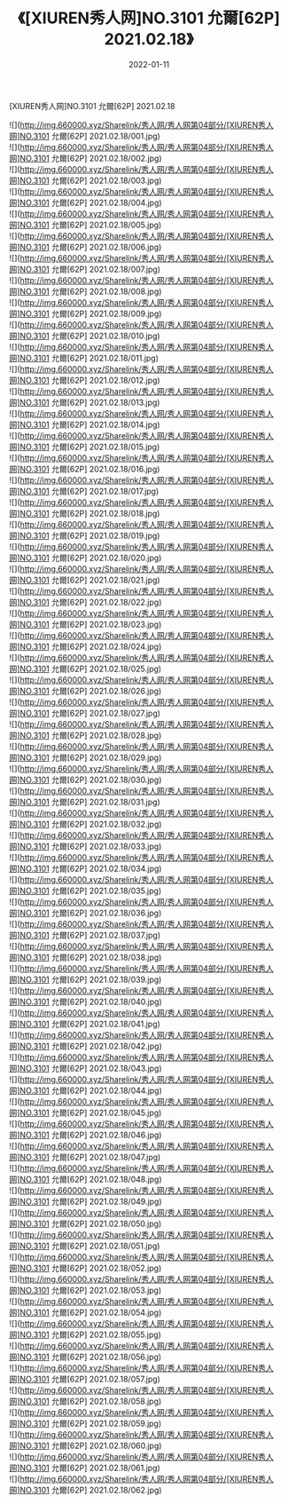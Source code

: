 ﻿---
layout: post
title:  《[XIUREN秀人网]NO.3101 允爾[62P] 2021.02.18》
date:   2022-01-11
img: http://img.660000.xyz/Sharelink/秀人网/秀人网第04部分/[XIUREN秀人网]NO.3101 允爾[62P] 2021.02.18/000.jpg
categories: [美女, 清纯, 唯美]
---

[XIUREN秀人网]NO.3101 允爾[62P] 2021.02.18

 ![](http://img.660000.xyz/Sharelink/秀人网/秀人网第04部分/[XIUREN秀人网]NO.3101 允爾[62P] 2021.02.18/001.jpg) <br>![](http://img.660000.xyz/Sharelink/秀人网/秀人网第04部分/[XIUREN秀人网]NO.3101 允爾[62P] 2021.02.18/002.jpg) <br>![](http://img.660000.xyz/Sharelink/秀人网/秀人网第04部分/[XIUREN秀人网]NO.3101 允爾[62P] 2021.02.18/003.jpg) <br>![](http://img.660000.xyz/Sharelink/秀人网/秀人网第04部分/[XIUREN秀人网]NO.3101 允爾[62P] 2021.02.18/004.jpg) <br>![](http://img.660000.xyz/Sharelink/秀人网/秀人网第04部分/[XIUREN秀人网]NO.3101 允爾[62P] 2021.02.18/005.jpg) <br>![](http://img.660000.xyz/Sharelink/秀人网/秀人网第04部分/[XIUREN秀人网]NO.3101 允爾[62P] 2021.02.18/006.jpg) <br>![](http://img.660000.xyz/Sharelink/秀人网/秀人网第04部分/[XIUREN秀人网]NO.3101 允爾[62P] 2021.02.18/007.jpg) <br>![](http://img.660000.xyz/Sharelink/秀人网/秀人网第04部分/[XIUREN秀人网]NO.3101 允爾[62P] 2021.02.18/008.jpg) <br>![](http://img.660000.xyz/Sharelink/秀人网/秀人网第04部分/[XIUREN秀人网]NO.3101 允爾[62P] 2021.02.18/009.jpg) <br>![](http://img.660000.xyz/Sharelink/秀人网/秀人网第04部分/[XIUREN秀人网]NO.3101 允爾[62P] 2021.02.18/010.jpg) <br>![](http://img.660000.xyz/Sharelink/秀人网/秀人网第04部分/[XIUREN秀人网]NO.3101 允爾[62P] 2021.02.18/011.jpg) <br>![](http://img.660000.xyz/Sharelink/秀人网/秀人网第04部分/[XIUREN秀人网]NO.3101 允爾[62P] 2021.02.18/012.jpg) <br>![](http://img.660000.xyz/Sharelink/秀人网/秀人网第04部分/[XIUREN秀人网]NO.3101 允爾[62P] 2021.02.18/013.jpg) <br>![](http://img.660000.xyz/Sharelink/秀人网/秀人网第04部分/[XIUREN秀人网]NO.3101 允爾[62P] 2021.02.18/014.jpg) <br>![](http://img.660000.xyz/Sharelink/秀人网/秀人网第04部分/[XIUREN秀人网]NO.3101 允爾[62P] 2021.02.18/015.jpg) <br>![](http://img.660000.xyz/Sharelink/秀人网/秀人网第04部分/[XIUREN秀人网]NO.3101 允爾[62P] 2021.02.18/016.jpg) <br>![](http://img.660000.xyz/Sharelink/秀人网/秀人网第04部分/[XIUREN秀人网]NO.3101 允爾[62P] 2021.02.18/017.jpg) <br>![](http://img.660000.xyz/Sharelink/秀人网/秀人网第04部分/[XIUREN秀人网]NO.3101 允爾[62P] 2021.02.18/018.jpg) <br>![](http://img.660000.xyz/Sharelink/秀人网/秀人网第04部分/[XIUREN秀人网]NO.3101 允爾[62P] 2021.02.18/019.jpg) <br>![](http://img.660000.xyz/Sharelink/秀人网/秀人网第04部分/[XIUREN秀人网]NO.3101 允爾[62P] 2021.02.18/020.jpg) <br>![](http://img.660000.xyz/Sharelink/秀人网/秀人网第04部分/[XIUREN秀人网]NO.3101 允爾[62P] 2021.02.18/021.jpg) <br>![](http://img.660000.xyz/Sharelink/秀人网/秀人网第04部分/[XIUREN秀人网]NO.3101 允爾[62P] 2021.02.18/022.jpg) <br>![](http://img.660000.xyz/Sharelink/秀人网/秀人网第04部分/[XIUREN秀人网]NO.3101 允爾[62P] 2021.02.18/023.jpg) <br>![](http://img.660000.xyz/Sharelink/秀人网/秀人网第04部分/[XIUREN秀人网]NO.3101 允爾[62P] 2021.02.18/024.jpg) <br>![](http://img.660000.xyz/Sharelink/秀人网/秀人网第04部分/[XIUREN秀人网]NO.3101 允爾[62P] 2021.02.18/025.jpg) <br>![](http://img.660000.xyz/Sharelink/秀人网/秀人网第04部分/[XIUREN秀人网]NO.3101 允爾[62P] 2021.02.18/026.jpg) <br>![](http://img.660000.xyz/Sharelink/秀人网/秀人网第04部分/[XIUREN秀人网]NO.3101 允爾[62P] 2021.02.18/027.jpg) <br>![](http://img.660000.xyz/Sharelink/秀人网/秀人网第04部分/[XIUREN秀人网]NO.3101 允爾[62P] 2021.02.18/028.jpg) <br>![](http://img.660000.xyz/Sharelink/秀人网/秀人网第04部分/[XIUREN秀人网]NO.3101 允爾[62P] 2021.02.18/029.jpg) <br>![](http://img.660000.xyz/Sharelink/秀人网/秀人网第04部分/[XIUREN秀人网]NO.3101 允爾[62P] 2021.02.18/030.jpg) <br>![](http://img.660000.xyz/Sharelink/秀人网/秀人网第04部分/[XIUREN秀人网]NO.3101 允爾[62P] 2021.02.18/031.jpg) <br>![](http://img.660000.xyz/Sharelink/秀人网/秀人网第04部分/[XIUREN秀人网]NO.3101 允爾[62P] 2021.02.18/032.jpg) <br>![](http://img.660000.xyz/Sharelink/秀人网/秀人网第04部分/[XIUREN秀人网]NO.3101 允爾[62P] 2021.02.18/033.jpg) <br>![](http://img.660000.xyz/Sharelink/秀人网/秀人网第04部分/[XIUREN秀人网]NO.3101 允爾[62P] 2021.02.18/034.jpg) <br>![](http://img.660000.xyz/Sharelink/秀人网/秀人网第04部分/[XIUREN秀人网]NO.3101 允爾[62P] 2021.02.18/035.jpg) <br>![](http://img.660000.xyz/Sharelink/秀人网/秀人网第04部分/[XIUREN秀人网]NO.3101 允爾[62P] 2021.02.18/036.jpg) <br>![](http://img.660000.xyz/Sharelink/秀人网/秀人网第04部分/[XIUREN秀人网]NO.3101 允爾[62P] 2021.02.18/037.jpg) <br>![](http://img.660000.xyz/Sharelink/秀人网/秀人网第04部分/[XIUREN秀人网]NO.3101 允爾[62P] 2021.02.18/038.jpg) <br>![](http://img.660000.xyz/Sharelink/秀人网/秀人网第04部分/[XIUREN秀人网]NO.3101 允爾[62P] 2021.02.18/039.jpg) <br>![](http://img.660000.xyz/Sharelink/秀人网/秀人网第04部分/[XIUREN秀人网]NO.3101 允爾[62P] 2021.02.18/040.jpg) <br>![](http://img.660000.xyz/Sharelink/秀人网/秀人网第04部分/[XIUREN秀人网]NO.3101 允爾[62P] 2021.02.18/041.jpg) <br>![](http://img.660000.xyz/Sharelink/秀人网/秀人网第04部分/[XIUREN秀人网]NO.3101 允爾[62P] 2021.02.18/042.jpg) <br>![](http://img.660000.xyz/Sharelink/秀人网/秀人网第04部分/[XIUREN秀人网]NO.3101 允爾[62P] 2021.02.18/043.jpg) <br>![](http://img.660000.xyz/Sharelink/秀人网/秀人网第04部分/[XIUREN秀人网]NO.3101 允爾[62P] 2021.02.18/044.jpg) <br>![](http://img.660000.xyz/Sharelink/秀人网/秀人网第04部分/[XIUREN秀人网]NO.3101 允爾[62P] 2021.02.18/045.jpg) <br>![](http://img.660000.xyz/Sharelink/秀人网/秀人网第04部分/[XIUREN秀人网]NO.3101 允爾[62P] 2021.02.18/046.jpg) <br>![](http://img.660000.xyz/Sharelink/秀人网/秀人网第04部分/[XIUREN秀人网]NO.3101 允爾[62P] 2021.02.18/047.jpg) <br>![](http://img.660000.xyz/Sharelink/秀人网/秀人网第04部分/[XIUREN秀人网]NO.3101 允爾[62P] 2021.02.18/048.jpg) <br>![](http://img.660000.xyz/Sharelink/秀人网/秀人网第04部分/[XIUREN秀人网]NO.3101 允爾[62P] 2021.02.18/049.jpg) <br>![](http://img.660000.xyz/Sharelink/秀人网/秀人网第04部分/[XIUREN秀人网]NO.3101 允爾[62P] 2021.02.18/050.jpg) <br>![](http://img.660000.xyz/Sharelink/秀人网/秀人网第04部分/[XIUREN秀人网]NO.3101 允爾[62P] 2021.02.18/051.jpg) <br>![](http://img.660000.xyz/Sharelink/秀人网/秀人网第04部分/[XIUREN秀人网]NO.3101 允爾[62P] 2021.02.18/052.jpg) <br>![](http://img.660000.xyz/Sharelink/秀人网/秀人网第04部分/[XIUREN秀人网]NO.3101 允爾[62P] 2021.02.18/053.jpg) <br>![](http://img.660000.xyz/Sharelink/秀人网/秀人网第04部分/[XIUREN秀人网]NO.3101 允爾[62P] 2021.02.18/054.jpg) <br>![](http://img.660000.xyz/Sharelink/秀人网/秀人网第04部分/[XIUREN秀人网]NO.3101 允爾[62P] 2021.02.18/055.jpg) <br>![](http://img.660000.xyz/Sharelink/秀人网/秀人网第04部分/[XIUREN秀人网]NO.3101 允爾[62P] 2021.02.18/056.jpg) <br>![](http://img.660000.xyz/Sharelink/秀人网/秀人网第04部分/[XIUREN秀人网]NO.3101 允爾[62P] 2021.02.18/057.jpg) <br>![](http://img.660000.xyz/Sharelink/秀人网/秀人网第04部分/[XIUREN秀人网]NO.3101 允爾[62P] 2021.02.18/058.jpg) <br>![](http://img.660000.xyz/Sharelink/秀人网/秀人网第04部分/[XIUREN秀人网]NO.3101 允爾[62P] 2021.02.18/059.jpg) <br>![](http://img.660000.xyz/Sharelink/秀人网/秀人网第04部分/[XIUREN秀人网]NO.3101 允爾[62P] 2021.02.18/060.jpg) <br>![](http://img.660000.xyz/Sharelink/秀人网/秀人网第04部分/[XIUREN秀人网]NO.3101 允爾[62P] 2021.02.18/061.jpg) <br>![](http://img.660000.xyz/Sharelink/秀人网/秀人网第04部分/[XIUREN秀人网]NO.3101 允爾[62P] 2021.02.18/062.jpg) <br>